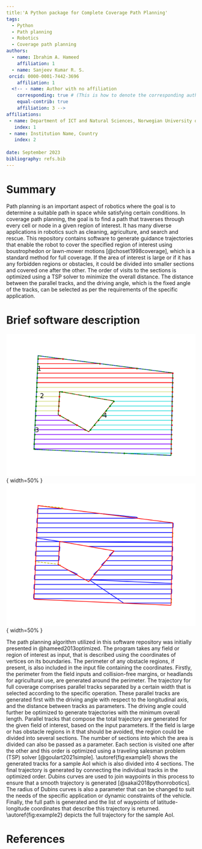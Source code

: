 ```yaml
---
title:'A Python package for Complete Coverage Path Planning'
tags:
  - Python
  - Path planning
  - Robotics
  - Coverage path planning
authors:
  - name: Ibrahim A. Hameed
    affiliation: 1 
  - name: Sanjeev Kumar R. S.
 orcid: 0000-0001-7442-3696
    affiliation: 1
  <!-- - name: Author with no affiliation
    corresponding: true # (This is how to denote the corresponding author)
    equal-contrib: true
    affiliation: 3 -->
affiliations:
 - name: Department of ICT and Natural Sciences, Norwegian University of Science and Technology, Norway
   index: 1
 - name: Institution Name, Country
   index: 2

date: September 2023
bibliography: refs.bib
---
```


# Summary

Path planning is an important aspect of robotics where the goal is to determine a suitable path in space while satisfying certain conditions. In coverage path planning, the goal is to find a path that traverses through every cell or node in a given region of interest. It has many diverse applications in robotics such as cleaning, agriculture, and search and rescue. This repository contains software to generate guidance trajectories that enable the robot to cover the specified region of interest using boustrophedon or lawn-mower motions [@choset1998coverage], which is a standard method for full coverage. If the area of interest is large or if it has any forbidden regions or obstacles, it could be divided into smaller sections and covered one after the other. The order of visits to the sections is optimized using a TSP solver to minimize the overall distance. The distance between the parallel tracks, and the driving angle, which is the fixed angle of the tracks, can be selected as per the requirements of the specific application.  


# Brief software description

![Example depicting generated tracks divided into sections\label{fig:example1}](images/example_0deg.png){ width=50% }
![Full path for the sample AoI\label{fig:example2}](images/example_0deg_path.png){ width=50% }


The path planning algorithm utilized in this software repository was initially presented in @hameed2013optimized. The program takes any field or region of interest as input, that is described using the coordinates of vertices on its boundaries. The perimeter of any obstacle regions, if present, is also included in the input file containing the coordinates. Firstly, the perimeter from the field inputs and collision-free margins, or headlands for agricultural use, are generated around the perimeter. The trajectory for full coverage comprises parallel tracks separated by a certain width that is selected according to the specific operation. These parallel tracks are generated first with the driving angle with respect to the longitudinal axis, and the distance between tracks as parameters. The driving angle could further be optimized to generate trajectories with the minimum overall length. Parallel tracks that compose the total trajectory are generated for the given field of interest, based on the input parameters. If the field is large or has obstacle regions in it that should be avoided, the region could be divided into several sections. The number of sections into which the area is divided can also be passed as a parameter. Each section is visited one after the other and this order is optimized using a traveling salesman problem (TSP) solver [@goulart2021simple]. \autoref{fig:example1} shows the generated tracks for a sample AoI which is also divided into 4 sections. The final trajectory is generated by connecting the individual tracks in the optimized order. Dubins curves are used to join waypoints in this process to ensure that a smooth trajectory is generated [@sakai2018pythonrobotics]. The radius of Dubins curves is also a parameter that can be changed to suit the needs of the specific application or dynamic constraints of the vehicle. Finally, the full path is generated and the list of waypoints of latitude-longitude coordinates that describe this trajectory is returned. \autoref{fig:example2} depicts the full trajectory for the sample AoI.

# References


<!-- # Mathematics

Single dollars ($) are required for inline mathematics e.g. $f(x) = e^{\pi/x}$

Double dollars make self-standing equations:

$$\Theta(x) = \left\{\begin{array}{l}
0\textrm{ if } x < 0\cr
1\textrm{ else}
\end{array}\right.$$

You can also use plain \LaTeX for equations
\begin{equation}\label{eq:fourier}
\hat f(\omega) = \int_{-\infty}^{\infty} f(x) e^{i\omega x} dx
\end{equation}
and refer to \autoref{eq:fourier} from text.

# Citations

Citations to entries in paper.bib should be in
[rMarkdown](http://rmarkdown.rstudio.com/authoring_bibliographies_and_citations.html)
format.

If you want to cite a software repository URL (e.g. something on GitHub without a preferred
citation) then you can do it with the example BibTeX entry below for @fidgit.

For a quick reference, the following citation commands can be used:
- `@author:2001`  ->  "Author et al. (2001)"
- `[@author:2001]` -> "(Author et al., 2001)"
- `[@author1:2001; @author2:2001]` -> "(Author1 et al., 2001; Author2 et al., 2002)"

# Figures

Figures can be included like this:
![Caption for example figure.\label{fig:example}](figure.png)
and referenced from text using \autoref{fig:example}.

Figure sizes can be customized by adding an optional second parameter:
![Caption for example figure.](figure.png){ width=20% }

# Acknowledgements

We acknowledge contributions from Brigitta Sipocz, Syrtis Major, and Semyeong
Oh, and support from Kathryn Johnston during the genesis of this project.
 -->
